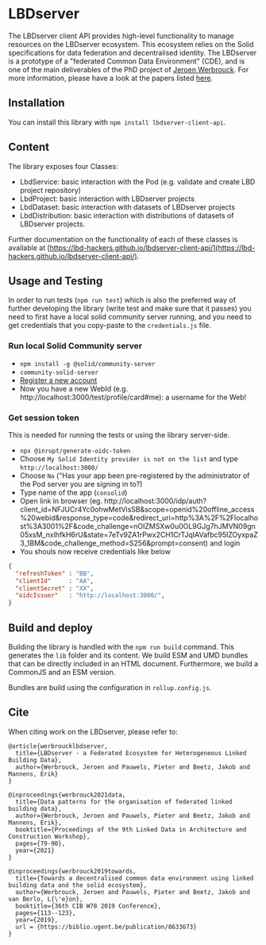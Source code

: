 # LBDserver
The LBDserver client API provides high-level functionality to manage resources on the LBDserver ecosystem. This ecosystem relies on the Solid specifications for data federation and decentralised identity. The LBDserver is a prototype of a "federated Common Data Environment" (CDE), and is one of the main deliverables of the PhD project of [Jeroen Werbrouck](https://www.researchgate.net/profile/Jeroen-Werbrouck). For more information, please have a look at the papers listed [here](#cite).

## Installation
You can install this library with `npm install lbdserver-client-api`.

## Content
The library exposes four Classes: 
* LbdService: basic interaction with the Pod (e.g. validate and create LBD project repository)
* LbdProject: basic interaction with LBDserver projects
* LbdDataset: basic interaction with datasets of LBDserver projects
* LbdDistribution: basic interaction with distributions of datasets of LBDserver projects.

Further documentation on the functionality of each of these classes is available at [https://lbd-hackers.github.io/lbdserver-client-api/](https://lbd-hackers.github.io/lbdserver-client-api/).


## Usage and Testing
In order to run tests (`npm run test`) which is also the preferred way of further developing the library (write test and make sure that it passes) you need to first have a local solid community server running, and you need to get credentials that you copy-paste to the `credentials.js` file.

### Run local Solid Community server
* `npm install -g @solid/community-server`
* `community-solid-server`
* [Register a new account](http://localhost:3000/idp/register/)
* Now you have a new WebId (e.g. http://localhost:3000/test/profile/card#me): a username for the Web!

### Get session token
This is needed for running the tests or using the library server-side.
* `npx @inrupt/generate-oidc-token`
* Choose `My Solid Identity provider is not on the list` and type `http://localhost:3000/`
* Choose `No` ("Has your app been pre-registered by the administrator of the Pod server you are signing in to?)
* Type name of the app (`consolid`)
* Open link in browser (eg. http://localhost:3000/idp/auth?client_id=NFJUCr4Yc0ohwMetVisSB&scope=openid%20offline_access%20webid&response_type=code&redirect_uri=http%3A%2F%2Flocalhost%3A3001%2F&code_challenge=nOIZMSXw0u0OL9GJg7hJMVN09gn05xsM_nxlhfkH6rU&state=7eTv9ZA1rPwx2CH1CrTJqIAVafbc95lZOyxpaZ3_1BM&code_challenge_method=S256&prompt=consent) and login
* You shouls now receive credentials like below

```json
{
  "refreshToken" : "BB",
  "clientId"     : "AA",
  "clientSecret" : "XX",
  "oidcIssuer"   : "http://localhost:3000/",
}
```

## Build and deploy
Building the library is handled with the `npm run build` command. This generates the `lib` folder and its content. We build ESM and UMD bundles that can be directly included in an HTML document. Furthermore, we build a CommonJS and an ESM version.

Bundles are build using the configuration in `rollup.config.js`.

## Cite
When citing work on the LBDserver, please refer to:
```
@article{werbroucklbdserver,
  title={LBDserver - a Federated Ecosystem for Heterogeneous Linked Building Data},
  author={Werbrouck, Jeroen and Pauwels, Pieter and Beetz, Jakob and Mannens, Erik}
}

@inproceedings{werbrouck2021data,
  title={Data patterns for the organisation of federated linked building data},
  author={Werbrouck, Jeroen and Pauwels, Pieter and Beetz, Jakob and Mannens, Erik},
  booktitle={Proceedings of the 9th Linked Data in Architecture and Construction Workshop},
  pages={79-90},
  year={2021}
}

@inproceedings{werbrouck2019towards,
  title={Towards a decentralised common data environment using linked building data and the solid ecosystem},
  author={Werbrouck, Jeroen and Pauwels, Pieter and Beetz, Jakob and van Berlo, L{\'e}on},
  booktitle={36th CIB W78 2019 Conference},
  pages={113--123},
  year={2019},
  url = {https://biblio.ugent.be/publication/8633673}
}

```